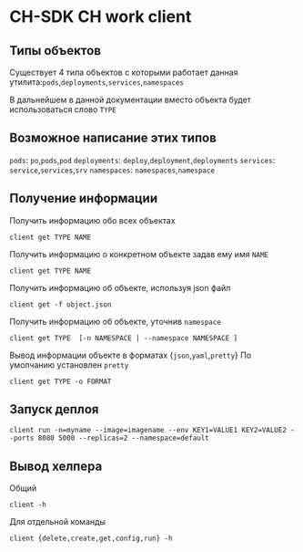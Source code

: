 # CH-SDK CH work client


## Типы объектов 

Существует 4 типа объектов с которыми работает данная утилита:`pods`,`deployments`,`services`,`namespaces`

В дальнейшем в данной документации вместо объекта будет использоваться слово `TYPE`

## Возможное написание этих типов

`pods`: `po`,`pods`,`pod`
`deployments`: `deploy`,`deployment`,`deployments`
`services`: `service`,`services`,`srv`
`namespaces`: `namespaces`,`namespace`

## Получение информации

Получить информацию обо всех объектах 

```
client get TYPE NAME
```

Получить информацию о конкретном объекте задав ему имя `NAME`

```
client get TYPE NAME
```

Получить информацию об объекте, используя json файл

```
client get -f object.json
```

Получить информацию об объекте, уточнив `namespace`

```
client get TYPE  [-n NAMESPACE | --namespace NAMESPACE ]
```

Вывод информации объекте в форматах {`json`,`yaml`,`pretty`}
По умолчанию установлен `pretty`
```
client get TYPE -o FORMAT
```


## Запуск деплоя

```
client run -n=myname --image=imagename --env KEY1=VALUE1 KEY2=VALUE2 --ports 8080 5000 --replicas=2 --namespace=default
```

## Вывод хелпера

Общий

```
client -h
```

Для отдельной команды

```
client {delete,create,get,config,run} -h
```
